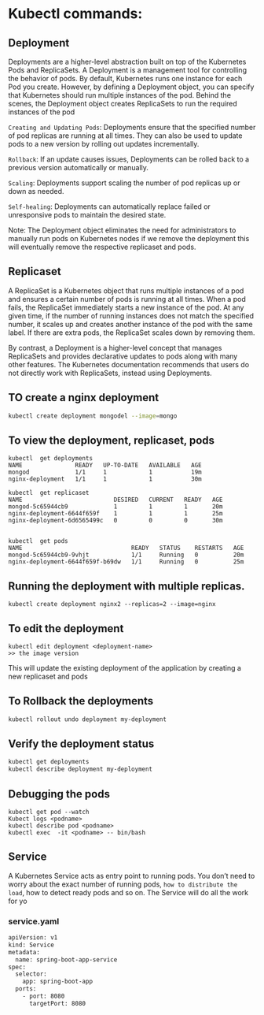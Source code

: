 # Kubectl commands:


## Deployment 
Deployments are a higher-level abstraction built on top of the Kubernetes Pods and ReplicaSets.
A Deployment is a management tool for controlling the behavior of pods. By default, Kubernetes runs one instance for each Pod you create. However, by defining a Deployment object, you can specify that Kubernetes should run multiple instances of the pod. 
Behind the scenes, the Deployment object creates ReplicaSets to run the required instances of the pod

```Creating and Updating Pods```: Deployments ensure that the specified number of pod replicas are running at all times. They can also be used to update pods to a new version by rolling out updates incrementally.

```Rollback```: If an update causes issues, Deployments can be rolled back to a previous version automatically or manually.

```Scaling```: Deployments support scaling the number of pod replicas up or down as needed.

```Self-healing```: Deployments can automatically replace failed or unresponsive pods to maintain the desired state.

Note: The Deployment object eliminates the need for administrators to manually run pods on Kubernetes nodes
if we remove the deployment this will eventually remove the respective replicaset and pods.

## Replicaset

A ReplicaSet is a Kubernetes object that runs multiple instances of a pod and ensures a certain number of pods is running at all times.
When a pod fails, the ReplicaSet immediately starts a new instance of the pod. At any given time, if the number of running instances does not match the specified number, it scales up and creates another instance of the pod with the same label. If there are extra pods, the ReplicaSet scales down by removing them.

By contrast, a Deployment is a higher-level concept that manages ReplicaSets and provides declarative updates to pods along with many other features. The Kubernetes documentation recommends that users do not directly work with ReplicaSets, instead using Deployments.

## TO create a nginx deployment
```bash
kubectl create deployment mongodel --image=mongo
```
## To view the deployment, replicaset, pods
```
kubectl  get deployments
NAME               READY   UP-TO-DATE   AVAILABLE   AGE
mongod             1/1     1            1           19m
nginx-deployment   1/1     1            1           30m

kubectl  get replicaset
NAME                          DESIRED   CURRENT   READY   AGE
mongod-5c65944cb9             1         1         1       20m
nginx-deployment-6644f659f    1         1         1       25m
nginx-deployment-6d6565499c   0         0         0       30m


kubectl  get pods
NAME                               READY   STATUS    RESTARTS   AGE
mongod-5c65944cb9-9vhjt            1/1     Running   0          20m
nginx-deployment-6644f659f-b69dw   1/1     Running   0          25m
```

## Running the deployment with multiple replicas.
```
kubectl create deployment nginx2 --replicas=2 --image=nginx
```

## To edit the deployment
```
kubectl edit deployment <deployment-name>
>> the image version
```
This will update the existing deployment of the application by creating a new replicaset and pods

## To Rollback the deployments
```bash
kubectl rollout undo deployment my-deployment
```

## Verify the deployment status
```bash
kubectl get deployments
kubectl describe deployment my-deployment
```


## Debugging the pods
```code
kubectl get pod --watch
Kubect logs <podname>
kubectl describe pod <podname>
kubectl exec  -it <podname> -- bin/bash
```

## Service
 A Kubernetes Service acts as entry point to running pods. You don’t need to worry about the exact number of running pods, ```how to distribute the load```, how to detect ready pods and so on. The Service will do all the work for yo

### service.yaml
```bash
apiVersion: v1
kind: Service
metadata:
  name: spring-boot-app-service
spec:
  selector:
    app: spring-boot-app
  ports:
    - port: 8080
      targetPort: 8080
```
